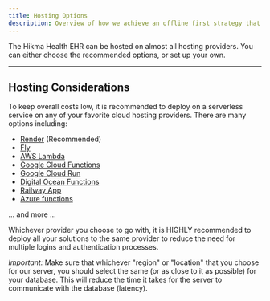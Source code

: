 ```yaml
---
title: Hosting Options
description: Overview of how we achieve an offline first strategy that truly scales to tens of thousands of patients comfortably
---
```


The Hikma Health EHR can be hosted on almost all hosting providers. You can either choose the recommended options, or set up your own.

---

## Hosting Considerations

To keep overall costs low, it is recommended to deploy on a serverless service on any of your favorite cloud hosting providers. There are many options including:

- [Render](https://render.com/) (Recommended)
- [Fly](https://fly.io/)
- [AWS Lambda](https://aws.amazon.com/lambda/)
- [Google Cloud Functions](https://cloud.google.com/functions)
- [Google Cloud Run](https://cloud.google.com/run)
- [Digital Ocean Functions](https://www.digitalocean.com/products/functions/)
- [Railway App](https://railway.app/)
- [Azure functions](https://azure.microsoft.com/en-us/services/functions/)

... and more ...

Whichever provider you choose to go with, it is HIGHLY recommended to deploy all your solutions to the same provider to reduce the need for multiple logins and authentication processes.

_Important:_ Make sure that whichever "region" or "location" that you choose for our server, you should select the same (or as close to it as possible) for your database. This will reduce the time it takes for the server to communicate with the database (latency).
